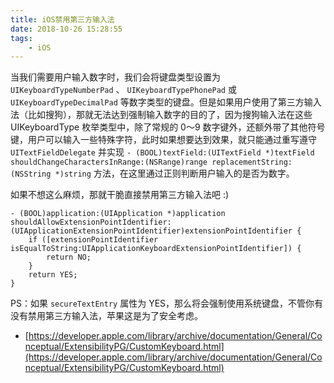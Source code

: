 ```yaml
---
title: iOS禁用第三方输入法
date: 2018-10-26 15:28:55
tags:
	- iOS
---
```


当我们需要用户输入数字时，我们会将键盘类型设置为 `UIKeyboardTypeNumberPad` 、 `UIKeyboardTypePhonePad` 或 `UIKeyboardTypeDecimalPad` 等数字类型的键盘。但是如果用户使用了第三方输入法（比如搜狗），那就无法达到强制输入数字的目的了，因为搜狗输入法在这些 UIKeyboardType 枚举类型中，除了常规的 0～9 数字键外，还额外带了其他符号键，用户可以输入一些特殊字符，此时如果想要达到效果，就只能通过重写遵守 `UITextFieldDelegate` 并实现 `- (BOOL)textField:(UITextField *)textField shouldChangeCharactersInRange:(NSRange)range replacementString:(NSString *)string` 方法，在这里通过正则判断用户输入的是否为数字。

如果不想这么麻烦，那就干脆直接禁用第三方输入法吧 :)

```ObjC
- (BOOL)application:(UIApplication *)application shouldAllowExtensionPointIdentifier:(UIApplicationExtensionPointIdentifier)extensionPointIdentifier {
    if ([extensionPointIdentifier isEqualToString:UIApplicationKeyboardExtensionPointIdentifier]) {
        return NO;
    }
    return YES;
}
```

PS：如果 `secureTextEntry` 属性为 YES，那么将会强制使用系统键盘，不管你有没有禁用第三方输入法，苹果这是为了安全考虑。

- [https://developer.apple.com/library/archive/documentation/General/Conceptual/ExtensibilityPG/CustomKeyboard.html](https://developer.apple.com/library/archive/documentation/General/Conceptual/ExtensibilityPG/CustomKeyboard.html)